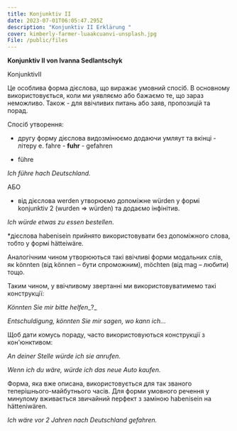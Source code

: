 ```yaml
---
title: Konjunktiv II
date: 2023-07-01T06:05:47.295Z
description: "Konjunktiv II Erklärung "
cover: kimberly-farmer-luaakcuanvi-unsplash.jpg
File: /public/files
---
```


**Konjunktiv II von Ivanna Sedlantschyk**
KonjunktivII

Це особлива форма дієслова, що виражає умовний спосіб. В основному використовується, коли ми уявляємо або бажаємо те, що зараз неможливо. Також - для ввічливих питань або заяв, пропозицій та порад.

Спосіб утворення:
 - другу форму дієслова видозмінюємо додаючи умляут та вкінці - літеру е.
fahre - **fuhr** - gefahren

- führe

_Ich führe hach Deutschland._

АБО

- від дієслова werden утворюємо допоміжне würden у формі konjunktiv 2 (wurden =\> würden) та додаємо інфінітив.

_Ich würde etwas zu essen bestellen_.

\*дієслова habenisein прийнято використовувати без допоміжного слова, тобто у формі hätteiwäre.

Аналогічним чином утворюються такі ввічливі форми модальних слів, як könnten (від können – бути спроможним), möchten (від mag – любити) тощо.

Таким чином, у ввічливому звертанні ми використовуватимемо такі конструкції:

_Könnten Sie mir bitte helfen__?_

_Entschuldigung, könnten Sie mir sagen, wo kann ich…_

Щоб дати комусь пораду, часто використовуються конструкції з кон'юнктивом:

_An deiner Stelle würde ich sie anrufen._

_Wenn ich du wäre, würde ich das neue Auto kaufen._

Форма, яка вже описана, використовується для так званого теперішнього-майбутнього часів. Для форми умовного речення у минулому вживається звичайний перфект з заміною habenisein на hätteniwären.

_Ich wäre vor 2 Jahren nach Deutschland gefahren._